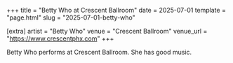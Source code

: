 +++
title = "Betty Who at Crescent Ballroom"
date = 2025-07-01
template = "page.html"
slug = "2025-07-01-betty-who"

[extra]
artist = "Betty Who"
venue = "Crescent Ballroom"
venue_url = "https://www.crescentphx.com"
+++

Betty Who performs at Crescent Ballroom. She has good music.
